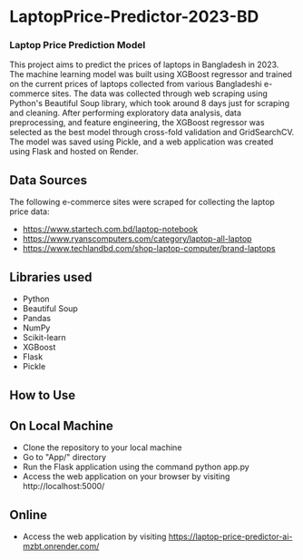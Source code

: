 # LaptopPrice-Predictor-2023-BD
### Laptop Price Prediction Model
This project aims to predict the prices of laptops in Bangladesh in 2023. The machine learning model was built using XGBoost regressor and trained on the current prices of laptops collected from various Bangladeshi e-commerce sites. The data was collected through web scraping using Python's Beautiful Soup library, which took around 8 days just for scraping and cleaning. After performing exploratory data analysis, data preprocessing, and feature engineering, the XGBoost regressor was selected as the best model through cross-fold validation and GridSearchCV. The model was saved using Pickle, and a web application was created using Flask and hosted on Render.

## Data Sources
The following e-commerce sites were scraped for collecting the laptop price data:

* https://www.startech.com.bd/laptop-notebook
* https://www.ryanscomputers.com/category/laptop-all-laptop
* https://www.techlandbd.com/shop-laptop-computer/brand-laptops


## Libraries used
* Python
* Beautiful Soup
* Pandas
* NumPy
* Scikit-learn
* XGBoost
* Flask
* Pickle


## How to Use
## On Local Machine
* Clone the repository to your local machine
* Go to "App/" directory
* Run the Flask application using the command python app.py
* Access the web application on your browser by visiting http://localhost:5000/

## Online
* Access the web application by visiting https://laptop-price-predictor-ai-mzbt.onrender.com/

